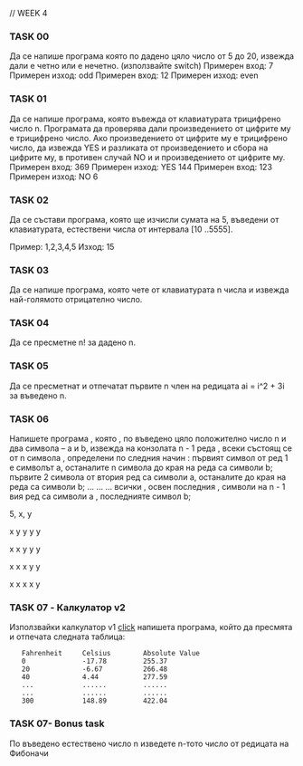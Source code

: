// WEEK 4

### TASK 00

Да се напише програма която по дадено цяло число от 5 до 20, извежда дали е четно
или е нечетно. (използвайте switch)
Примерен вход: 7 Примерен изход: odd
Примерен вход: 12 Примерен изход: even

### TASK 01

Да се напише програма, която въвежда от клавиатурата трицифрено число n.
Програмата да проверява дали произведението от цифрите му е трицифрено число.
Ако произведението от цифрите му е трицифрено число, да извежда YES и разликата
от произведението и сбора на цифрите му, в противен случай NO и и произведението
от цифрите му.
Примерен вход: 369 Примерен изход: YES 144
Примерен вход: 123 Примерен изход: NO 6

### TASK 02 

Да се състави програма, която ще изчисли сумата на 5, въведени от клавиатурата, естествени числа от интервала [10 ..5555].

Пример: 1,2,3,4,5 Изход: 15

### TASK 03

Да се напише програма, която чете от клавиатурата n числа и
извежда най-голямото отрицателно число.

### TASK 04

Да се пресметне n! за дадено n.

### TASK 05

Да се пресметнат и отпечатат първите n член на редицата ai = i^2 + 3i за въведено n.

### TASK 06

Напишете програма , която , по въведено цяло положително число n и два символа – a и b, извежда на конзолата n - 1 реда , всеки състоящ се от n символа , определени по следния начин :
 първият символ от ред 1 е символът a, останалите n символа до края на реда са символи b;
 първите 2 символа от втория ред са символи a, останалите до края на реда са символи b;
... ... ...
всички , освен последния , символи на n - 1 вия ред са символи а , последнияте символ b;

5, x, y

x y y y y 

x x y y y

x x x y y

x x x x y

### TASK 07  - Калкулатор v2 

Използвайки калкулатор v1 [click](https://github.com/KristinStefanova/UP_FMI_IS_2017-2018/blob/master/week02/TASKS.md) напишета програма, който да пресмята и отпечата следната таблица:   

```
   Fahrenheit     Celsius        Absolute Value
   0              -17.78         255.37
   20             -6.67          266.48
   40             4.44           277.59
   ...            ......         ......
   ...            ......         ......
   300            148.89         422.04
```

### 

### TASK 07- Bonus task

По въведено естествено число n изведете n-тото число от редицата на Фибоначи

